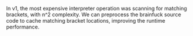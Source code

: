 In v1, the most expensive interpreter operation was scanning for matching brackets, with n^2 complexity. We can preprocess the brainfuck source code to cache matching bracket locations, improving the runtime performance.

